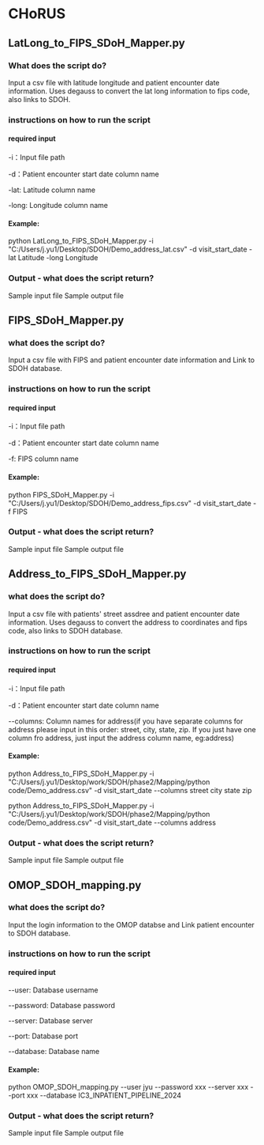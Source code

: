 
# CHoRUS

## LatLong_to_FIPS_SDoH_Mapper.py
### What does the script do? 
Input a csv file with latitude longitude and patient encounter date information. Uses degauss to convert the lat long information to fips code, also links to SDOH.
### instructions on how to run the script
#### required input
-i：Input file path

-d：Patient encounter start date column name

-lat: Latitude column name

-long: Longitude column name
#### Example:
python LatLong_to_FIPS_SDoH_Mapper.py  -i "C:/Users/j.yu1/Desktop/SDOH/Demo_address_lat.csv"  -d visit_start_date -lat Latitude -long Longitude
### Output - what does the script return? 
Sample input file
Sample output file

## FIPS_SDoH_Mapper.py
### what does the script do?
Input a csv file with FIPS and patient encounter date information and Link to SDOH database.
### instructions on how to run the script
#### required input
-i：Input file path

-d：Patient encounter start date column name

-f:  FIPS column name

#### Example:
python FIPS_SDoH_Mapper.py -i "C:/Users/j.yu1/Desktop/SDOH/Demo_address_fips.csv" -d visit_start_date -f FIPS 
### Output - what does the script return? 
Sample input file
Sample output file

 
## Address_to_FIPS_SDoH_Mapper.py
### what does the script do?
Input a csv file with patients' street assdree and patient encounter date information. Uses degauss to convert the address to coordinates and fips code, also links to SDOH database.
### instructions on how to run the script
#### required input
-i：Input file path

-d：Patient encounter start date column name

--columns: Column names for address(if you have separate columns for address please input in this order: street, city, state, zip. If you just have one column fro address, just input the address column name, eg:address)

#### Example:
python Address_to_FIPS_SDoH_Mapper.py -i "C:/Users/j.yu1/Desktop/work/SDOH/phase2/Mapping/python code/Demo_address.csv" -d visit_start_date --columns street city state zip

python Address_to_FIPS_SDoH_Mapper.py -i "C:/Users/j.yu1/Desktop/work/SDOH/phase2/Mapping/python code/Demo_address.csv" -d visit_start_date --columns address
### Output - what does the script return? 
Sample input file
Sample output file
 
## OMOP_SDOH_mapping.py
### what does the script do?
Input the login information to the OMOP databse and Link patient encounter to SDOH database.
### instructions on how to run the script
#### required input
--user: Database username

--password: Database password

--server: Database server

--port: Database port

--database: Database name

#### Example:
python OMOP_SDOH_mapping.py --user jyu --password xxx --server xxx --port xxx --database IC3_INPATIENT_PIPELINE_2024
### Output - what does the script return? 
Sample input file
Sample output file
